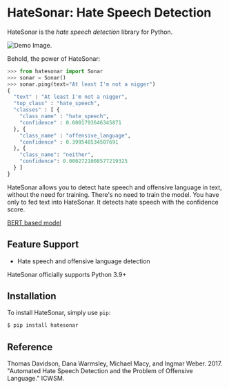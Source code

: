 # HateSonar: Hate Speech Detection
HateSonar is the *hate speech detection* library for Python.

![Demo Image.](https://www.pakutaso.com/shared/img/thumb/doiteneko171027_TP_V.jpg)

<!--
https://www.pakutaso.com/20171036300post-13829.html
-->

Behold, the power of HateSonar:

```python
>>> from hatesonar import Sonar
>>> sonar = Sonar()
>>> sonar.ping(text="At least I'm not a nigger")
{
  "text" : "At least I'm not a nigger",
  "top_class" : "hate_speech",
  "classes" : [ {
    "class_name" : "hate_speech",
    "confidence" : 0.6001793646345871
  }, {
    "class_name" : "offensive_language",
    "confidence" : 0.399548534507691
  }, {
    "class_name": "neither",
    "confidence": 0.0002721008577219325
  } ]
}
```

HateSonar allows you to detect hate speech and offensive language in text, without the need for training. There's no need to train the model. You have only to fed text into HateSonar. It detects hate speech with the confidence score.

[BERT based model](https://colab.research.google.com/drive/1K4bH_vot_W9XXjlw9O-2ucROW9N4ZoDN?usp=sharing)

## Feature Support
* Hate speech and offensive language detection

HateSonar officially supports Python 3.9+

## Installation
To install HateSonar, simply use `pip`:

```bash
$ pip install hatesonar
```

<!--
## How to Contribute
1. Check for open issues or open a fresh issue to start a discussion around a feature idea or a bug. There is a Contributor Friendly tag for issues that should be ideal for people who are not very familiar with the codebase yet.
2. Fork the repository on GitHub to start making your changes to the master branch (or branch off of it).
3. Write a test which shows that the bug was fixed or that the feature works as expected.
4. Send a pull request and bug the maintainer until it gets merged and published. :) Make sure to add yourself to AUTHORS.
-->

## Reference
Thomas Davidson, Dana Warmsley, Michael Macy, and Ingmar Weber. 2017. "Automated Hate Speech Detection and the Problem of Offensive Language." ICWSM. 
